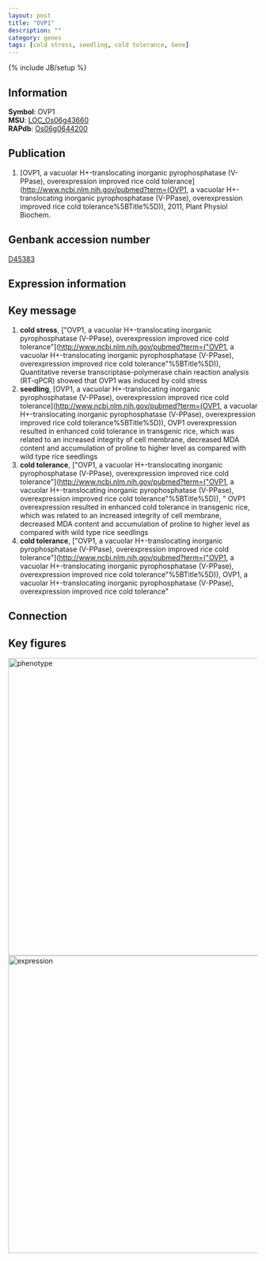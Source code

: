 ```yaml
---
layout: post
title: "OVP1"
description: ""
category: genes
tags: [cold stress, seedling, cold tolerance, Gene]
---
```

{% include JB/setup %}

## Information
__Symbol__: OVP1  
__MSU__: [LOC_Os06g43660](http://rice.plantbiology.msu.edu/cgi-bin/ORF_infopage.cgi?orf=LOC_Os06g43660)  
__RAPdb__: [Os06g0644200](http://rapdb.dna.affrc.go.jp/viewer/gbrowse_details/irgsp1?name=Os06g0644200)  

## Publication
1. [OVP1, a vacuolar H+-translocating inorganic pyrophosphatase (V-PPase), overexpression improved rice cold tolerance](http://www.ncbi.nlm.nih.gov/pubmed?term=(OVP1, a vacuolar H+-translocating inorganic pyrophosphatase (V-PPase), overexpression improved rice cold tolerance%5BTitle%5D)), 2011, Plant Physiol Biochem.

## Genbank accession number
[D45383](http://www.ncbi.nlm.nih.gov/nuccore/D45383)

## Expression information

## Key message
1. __cold stress__, ["OVP1, a vacuolar H+-translocating inorganic pyrophosphatase (V-PPase), overexpression improved rice cold tolerance"](http://www.ncbi.nlm.nih.gov/pubmed?term=("OVP1, a vacuolar H+-translocating inorganic pyrophosphatase (V-PPase), overexpression improved rice cold tolerance"%5BTitle%5D)),  Quantitative reverse transcriptase-polymerase chain reaction analysis (RT-qPCR) showed that OVP1 was induced by cold stress
2. __seedling__, [OVP1, a vacuolar H+-translocating inorganic pyrophosphatase (V-PPase), overexpression improved rice cold tolerance](http://www.ncbi.nlm.nih.gov/pubmed?term=(OVP1, a vacuolar H+-translocating inorganic pyrophosphatase (V-PPase), overexpression improved rice cold tolerance%5BTitle%5D)),  OVP1 overexpression resulted in enhanced cold tolerance in transgenic rice, which was related to an increased integrity of cell membrane, decreased MDA content and accumulation of proline to higher level as compared with wild type rice seedlings
3. __cold tolerance__, ["OVP1, a vacuolar H+-translocating inorganic pyrophosphatase (V-PPase), overexpression improved rice cold tolerance"](http://www.ncbi.nlm.nih.gov/pubmed?term=("OVP1, a vacuolar H+-translocating inorganic pyrophosphatase (V-PPase), overexpression improved rice cold tolerance"%5BTitle%5D)), " OVP1 overexpression resulted in enhanced cold tolerance in transgenic rice, which was related to an increased integrity of cell membrane, decreased MDA content and accumulation of proline to higher level as compared with wild type rice seedlings
4. __cold tolerance__, ["OVP1, a vacuolar H+-translocating inorganic pyrophosphatase (V-PPase), overexpression improved rice cold tolerance"](http://www.ncbi.nlm.nih.gov/pubmed?term=("OVP1, a vacuolar H+-translocating inorganic pyrophosphatase (V-PPase), overexpression improved rice cold tolerance"%5BTitle%5D)), OVP1, a vacuolar H+-translocating inorganic pyrophosphatase (V-PPase), overexpression improved rice cold tolerance"

## Connection

## Key figures
<img src="http://ricencode.github.io/images/OVP1.pheno.png" alt="phenotype"  style="width: 600px;"/>

<img src="http://ricencode.github.io/images/OVP1.exp.png" alt="expression"  style="width: 600px;"/>


